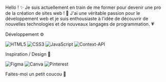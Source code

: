 Hello ! ✨
Je suis actuellement en train de me former pour devenir une pro de la création de sites web ! 🎉
J'ai une véritable passion pour le développement web et je suis enthousiaste à l'idée de découvrir de nouvelles technologies et de nouveaux langages de programmation. 💗


Développement ⚙️ 

![HTML5](https://img.shields.io/badge/html5-%23E34F26.svg?style=for-the-badge&logo=html5&logoColor=white)
![CSS3](https://img.shields.io/badge/css3-%231572B6.svg?style=for-the-badge&logo=css3&logoColor=white)
![JavaScript](https://img.shields.io/badge/javascript-%23323330.svg?style=for-the-badge&logo=javascript&logoColor=%23F7DF1E)
![Context-API](https://img.shields.io/badge/Context--Api-000000?style=for-the-badge&logo=react)

Inspiration / Design 💅



![Figma](https://img.shields.io/badge/figma-%23F24E1E.svg?style=for-the-badge&logo=figma&logoColor=white)
![Canva](https://img.shields.io/badge/Canva-%2300C4CC.svg?style=for-the-badge&logo=Canva&logoColor=white)
![Pinterest](https://img.shields.io/badge/Pinterest-%23E60023.svg?style=for-the-badge&logo=Pinterest&logoColor=white)


Faites-moi un petit coucou 💬 
<!---
MP4code/MP4code is a ✨ special ✨ repository because its `README.md` (this file) appears on your GitHub profile.
You can click the Preview link to take a look at your changes.
--->
